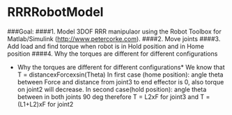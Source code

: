 # RRRRobotModel


###Goal:
 ####1. Model 3DOF RRR manipulaor using the Robot Toolbox for Matlab/Simulink (http://www.petercorke.com).
 ####2. Move joints
 ####3. Add load and find torque when robot is in Hold position and in Home position
 ####4. Why the torques are different for different configurations
 
 
 
 * Why the torques are different for different configurations*
We know that T = distancexForcexsin(Theta) 
In first case (home position): angle theta between Force and distance from joint3 to end effector is 0, also torque on joint2 will decrease.
In second case(hold position): angle theta between in both joints 90 deg therefore T = L2xF for joint3 and T = (L1+L2)xF for joint2
